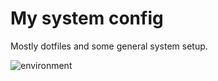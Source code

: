 # My system config
Mostly dotfiles and some general system setup.

![environment](http://i.imgur.com/ITBHgOu.jpg)